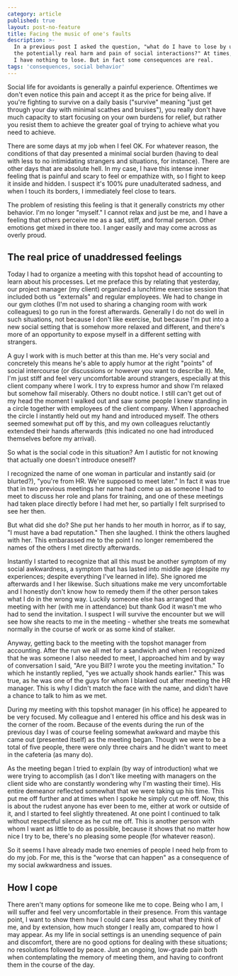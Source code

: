 ```yaml
---
category: article
published: true
layout: post-no-feature
title: Facing the music of one's faults
description: >-
  In a previous post I asked the question, "what do I have to lose by undergoing
  the potentially real harm and pain of social interactions?" At times, it seems
  I have nothing to lose. But in fact some consequences are real.
tags: 'consequences, social behavior'
---
```

Social life for avoidants is generally a painful experience. Oftentimes we don't even notice this pain and accept it as the price for being alive. If you're fighting to survive on a daily basis ("survive" meaning "just get through your day with minimal scathes and bruises"), you really don't have much capacity to start focusing on your own burdens for relief, but rather you resist them to achieve the greater goal of trying to achieve what you need to achieve.

There are some days at my job when I feel OK. For whatever reason, the conditions of that day presented a minimal social burden (having to deal with less to no intimidating strangers and situations, for instance). There are other days that are absolute hell. In my case, I have this intense inner feeling that is painful and scary to feel or empathize with, so I fight to keep it inside and hidden. I suspect it's 100% pure unadulterated sadness, and when I touch its borders, I immediately feel close to tears.

The problem of resisting this feeling is that it generally constricts my other behavior. I'm no longer "myself." I cannot relax and just be me, and I have a feeling that others perceive me as a sad, stiff, and formal person. Other emotions get mixed in there too. I anger easily and may come across as overly proud.

## The real price of unaddressed feelings

Today I had to organize a meeting with this topshot head of accounting to learn about his processes. Let me preface this by relating that yesterday, our project manager (my client) organized a lunchtime exercise session that included both us "externals" and regular employees. We had to change in our gym clothes (I'm not used to sharing a changing room with work colleagues) to go run in the forest afterwards. Generally I do not do well in such situations, not because I don't like exercise, but because I'm put into a new social setting that is somehow more relaxed and different, and there's more of an opportunity to expose myself in a different setting with strangers.

A guy I work with is much better at this than me. He's very social and concretely this means he's able to apply humor at the right "points" of social intercourse (or discussions or however you want to describe it). Me, I'm just stiff and feel very uncomfortable around strangers, especially at this client company where I work. I try to express humor and show I'm relaxed but somehow fail miserably. Others no doubt notice. I still can't get out of my head the moment I walked out and saw some people I knew standing in a circle together with employees of the client company. When I approached the circle I instantly held out my hand and introduced myself. The others seemed somewhat put off by this, and my own colleagues reluctantly extended their hands afterwards (this indicated no one had introduced themselves before my arrival).

So what is the social code in this situation? Am I autistic for not knowing that actually one doesn't introduce oneself?

I recognized the name of one woman in particular and instantly said (or blurted?), "you're from HR. We're supposed to meet later." In fact it was true that in two previous meetings her name had come up as someone I had to meet to discuss her role and plans for training, and one of these meetings had taken place directly before I had met her, so partially I felt surprised to see her then.

But what did she do? She put her hands to her mouth in horror, as if to say, "I must have a bad reputation." Then she laughed. I think the others laughed with her. This embarassed me to the point I no longer remembered the names of the others I met directly afterwards.

Instantly I started to recognize that all this must be another symptom of my social awkwardness, a symptom that has lasted into middle age (despite my experiences; despite everything I've learned in life). She ignored me afterwards and I her likewise. Such situations make me very uncomfortable and I honestly don't know how to remedy them if the other person takes what I do in the wrong way. Luckily someone else has arranged that meeting with her (with me in attendance) but thank God it wasn't me who had to send the invitation. I suspect I will survive the encounter but we will see how she reacts to me in the meeting - whether she treats me somewhat normally in the course of work or as some kind of stalker.

Anyway, getting back to the meeting with the topshot manager from accounting. After the run we all met for a sandwich and when I recognized that he was someone I also needed to meet, I approached him and by way of conversation I said, "Are you Bill? I wrote you the meeting invitation." To which he instantly replied, "yes we actually shook hands earlier." This was true, as he was one of the guys for whom I blanked out after meeting the HR manager. This is why I didn't match the face with the name, and didn't have a chance to talk to him as we met.

During my meeting with this topshot manager (in his office) he appeared to be very focused. My colleague and I entered his office and his desk was in the corner of the room. Because of the events during the run of the previous day I was of course feeling somewhat awkward and maybe this came out (presented itself) as the meeting began. Though we were to be a total of five people, there were only three chairs and he didn't want to meet in the cafeteria (as many do).

As the meeting began I tried to explain (by way of introduction) what we were trying to accomplish (as I don't like meeting with managers on the client side who are constantly wondering why I'm wasting their time). His entire demeanor reflected somewhat that we were taking up his time. This put me off further and at times when I spoke he simply cut me off. Now, this is about the rudest anyone has ever been to me, either at work or outside of it, and I started to feel slightly threatened. At one point I continued to talk without respectful silence as he cut me off. This is another person with whom I want as little to do as possible, because it shows that no matter how nice I try to be, there's no pleasing some people (for whatever reason).

So it seems I have already made two enemies of people I need help from to do my job. For me, this is the "worse that can happen" as a consequence of my social awkwardness and issues. 

## How I cope

There aren't many options for someone like me to cope. Being who I am, I will suffer and feel very uncomfortable in their presence. From this vantage point, I want to show them how I could care less about what they think of me, and by extension, how much stonger I really am, compared to how I may appear. As my life in social settings is an unending sequence of pain and discomfort, there are no good options for dealing with these situations; no resolutions followed by peace. Just an ongoing, low-grade pain both when contemplating the memory of meeting them, and having to confront them in the course of the day.
